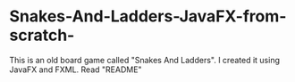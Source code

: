 # Snakes-And-Ladders-JavaFX-from-scratch-
This is an old board game called "Snakes And Ladders". I created it using JavaFX and FXML. Read "README"
